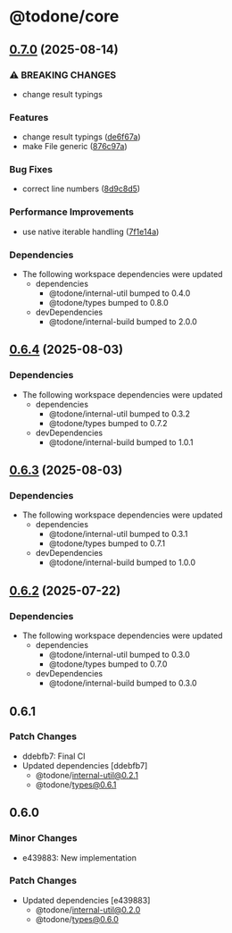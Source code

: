 # @todone/core

## [0.7.0](https://github.com/cprecioso/todone/compare/core-v0.6.4...core-v0.7.0) (2025-08-14)


### ⚠ BREAKING CHANGES

* change result typings

### Features

* change result typings ([de6f67a](https://github.com/cprecioso/todone/commit/de6f67a3c799e44297d9466cae28ad95ded5d383))
* make File generic ([876c97a](https://github.com/cprecioso/todone/commit/876c97a7d2bc840564c9dafbda049eae169dd256))


### Bug Fixes

* correct line numbers ([8d9c8d5](https://github.com/cprecioso/todone/commit/8d9c8d5f9b5c842fc8b2c121e3f8b1418ddab625))


### Performance Improvements

* use native iterable handling ([7f1e14a](https://github.com/cprecioso/todone/commit/7f1e14acaf0b4ac70f08b7a4f6f872c087c6321b))


### Dependencies

* The following workspace dependencies were updated
  * dependencies
    * @todone/internal-util bumped to 0.4.0
    * @todone/types bumped to 0.8.0
  * devDependencies
    * @todone/internal-build bumped to 2.0.0

## [0.6.4](https://github.com/cprecioso/todone/compare/core-v0.6.3...core-v0.6.4) (2025-08-03)


### Dependencies

* The following workspace dependencies were updated
  * dependencies
    * @todone/internal-util bumped to 0.3.2
    * @todone/types bumped to 0.7.2
  * devDependencies
    * @todone/internal-build bumped to 1.0.1

## [0.6.3](https://github.com/cprecioso/todone/compare/core-v0.6.2...core-v0.6.3) (2025-08-03)


### Dependencies

* The following workspace dependencies were updated
  * dependencies
    * @todone/internal-util bumped to 0.3.1
    * @todone/types bumped to 0.7.1
  * devDependencies
    * @todone/internal-build bumped to 1.0.0

## [0.6.2](https://github.com/cprecioso/todone/compare/core-v0.6.1...core-v0.6.2) (2025-07-22)


### Dependencies

* The following workspace dependencies were updated
  * dependencies
    * @todone/internal-util bumped to 0.3.0
    * @todone/types bumped to 0.7.0
  * devDependencies
    * @todone/internal-build bumped to 0.3.0

## 0.6.1

### Patch Changes

- ddebfb7: Final CI
- Updated dependencies [ddebfb7]
  - @todone/internal-util@0.2.1
  - @todone/types@0.6.1

## 0.6.0

### Minor Changes

- e439883: New implementation

### Patch Changes

- Updated dependencies [e439883]
  - @todone/internal-util@0.2.0
  - @todone/types@0.6.0
